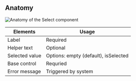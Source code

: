 ## Anatomy

![Anatomy of the Select component](/assets/components/select/select-anatomy.png)

| Elements | Usage |
| -------- | ----- |
| Label | Required |
| Helper text | Optional |
| Selected value | Options: empty (default), isSelected |
| Base control | Requried |
| Error message | Triggered by system |